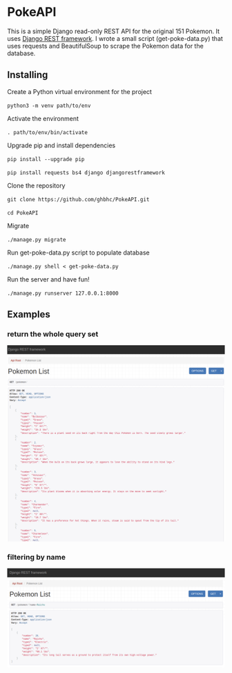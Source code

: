 # PokeAPI
This is a simple Django read-only REST API for the original 151 Pokemon.  It uses [Django REST framework](https://www.django-rest-framework.org/).  I wrote a small script (get-poke-data.py) that uses requests and BeautifulSoup to scrape the Pokemon data for the database.

## Installing

Create a Python virtual environment for the project

`python3 -m venv path/to/env`

Activate the environment

`. path/to/env/bin/activate`

Upgrade pip and install dependencies

`pip install --upgrade pip`

`pip install requests bs4 django djangorestframework`

Clone the repository

`git clone https://github.com/ghbhc/PokeAPI.git`

`cd PokeAPI`

Migrate

`./manage.py migrate`

Run get-poke-data.py script to populate database

`./manage.py shell < get-poke-data.py`

Run the server and have fun!

`./manage.py runserver 127.0.0.1:8000`

## Examples

### return the whole query set
<img src="images/get-pokemon.png" width=1000>

### filtering by name
<img src="images/raichu.png" width=1000>
